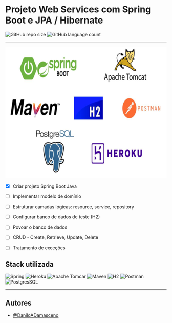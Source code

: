 
# Projeto Web Services com Spring Boot e JPA / Hibernate

![GitHub repo size](https://img.shields.io/github/repo-size/DaniloADamasceno/Web-Service-com-Spring-Boot-JPA-e-Hibernate=for-the-badge)
![GitHub language count](https://img.shields.io/github/languages/count/DaniloADamasceno/Web-Service-com-Spring-Boot-JPA-e-Hibernate?style=for-the-badge)

<hr>

![Imagem](https://github.com/DaniloADamasceno/Web-Service-com-Spring-Boot-JPA-e-Hibernate/blob/main/Imag2.png)


- [x] Criar projeto Spring Boot Java

- [ ] Implementar modelo de domínio

- [ ] Estruturar camadas lógicas: resource, service, repository

- [ ] Configurar banco de dados de teste (H2)

- [ ] Povoar o banco de dados

- [ ] CRUD - Create, Retrieve, Update, Delete

- [ ] Tratamento de exceções


## Stack utilizada




  ![Spring](https://img.shields.io/badge/spring-%236DB33F.svg?style=for-the-badge&logo=spring&logoColor=white) 
             ![Heroku](https://img.shields.io/badge/heroku-%23430098.svg?style=for-the-badge&logo=heroku&logoColor=white)
    ![Apache Tomcar](https://img.shields.io/badge/apache%20tomcat-%23F8DC75.svg?style=for-the-badge&logo=apache-tomcat&logoColor=black)
       ![Maven](https://img.shields.io/badge/Apache%20Maven-C71A36?style=for-the-badge&logo=Apache%20Maven&logoColor=white) 
                    ![H2](https://img.shields.io/badge/-H2%20DataBase-254987?style=for-the-badge&logo=Liferay&logoColor=1572B6)
         ![Postman](https://img.shields.io/badge/Postman-FF6C37?style=for-the-badge&logo=postman&logoColor=white) 
           ![PostgresSQL](https://img.shields.io/badge/postgres-%23316192.svg?style=for-the-badge&logo=postgresql&logoColor=white)


       

<hr>

## Autores

- [@DaniloADamasceno](https://github.com/DaniloADamasceno)

